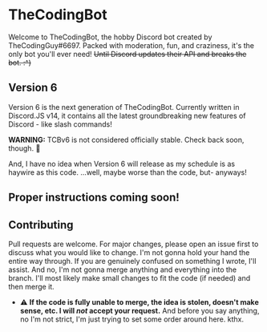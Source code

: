 # TheCodingBot
Welcome to TheCodingBot, the hobby Discord bot created by TheCodingGuy#6697. Packed with moderation, fun, and craziness, it's the only bot you'll ever need! ~~Until Discord updates their API and breaks the bot. :^)~~

## Version 6
Version 6 is the next generation of TheCodingBot. Currently written in Discord.JS v14, it contains all the latest groundbreaking new features of Discord - like slash commands!

**WARNING:** TCBv6 is not considered officially stable. Check back soon, though. :eyes:

And, I have no idea when Version 6 will release as my schedule is as haywire as this code.
 ...well, maybe worse than the code, but- anyways!

## Proper instructions coming soon!

## Contributing
Pull requests are welcome. For major changes, please open an issue first to discuss what you would like to change.
I'm not gonna hold your hand the entire way through. If you are genuinely confused on something I wrote, I'll assist.
And no, I'm not gonna merge anything and everything into the branch. I'll most likely make small changes to fit the code (if needed) and then merge it.
 - :warning: **If the code is fully unable to merge, the idea is stolen, doesn't make sense, etc. I will *not* accept your request.**
And before you say anything, no I'm not strict, I'm just trying to set some order around here. kthx.